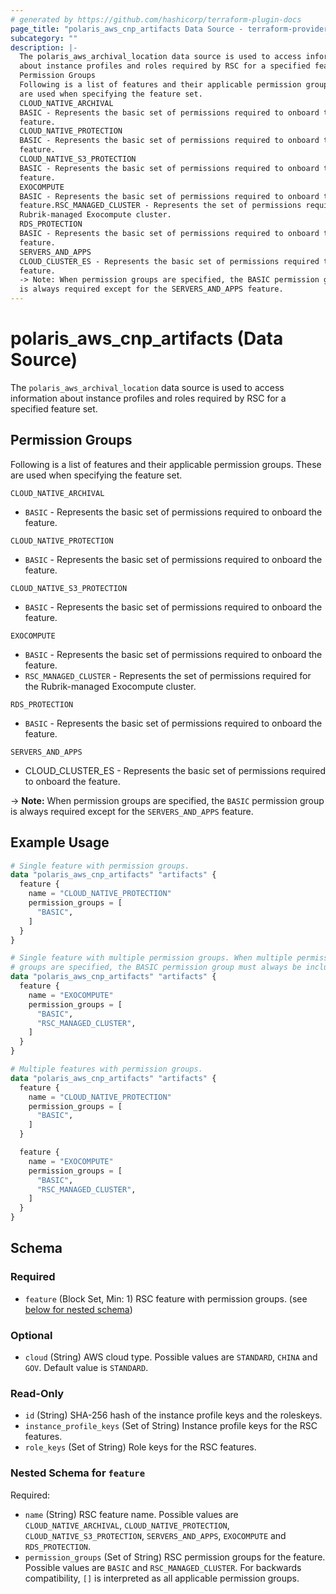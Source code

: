 ```yaml
---
# generated by https://github.com/hashicorp/terraform-plugin-docs
page_title: "polaris_aws_cnp_artifacts Data Source - terraform-provider-polaris"
subcategory: ""
description: |-
  The polaris_aws_archival_location data source is used to access information
  about instance profiles and roles required by RSC for a specified feature set.
  Permission Groups
  Following is a list of features and their applicable permission groups. These
  are used when specifying the feature set.
  CLOUD_NATIVE_ARCHIVAL
  BASIC - Represents the basic set of permissions required to onboard the
  feature.
  CLOUD_NATIVE_PROTECTION
  BASIC - Represents the basic set of permissions required to onboard the
  feature.
  CLOUD_NATIVE_S3_PROTECTION
  BASIC - Represents the basic set of permissions required to onboard the
  feature.
  EXOCOMPUTE
  BASIC - Represents the basic set of permissions required to onboard the
  feature.RSC_MANAGED_CLUSTER - Represents the set of permissions required for the
  Rubrik-managed Exocompute cluster.
  RDS_PROTECTION
  BASIC - Represents the basic set of permissions required to onboard the
  feature.
  SERVERS_AND_APPS
  CLOUD_CLUSTER_ES - Represents the basic set of permissions required to onboard the
  feature.
  -> Note: When permission groups are specified, the BASIC permission group
  is always required except for the SERVERS_AND_APPS feature.
---
```


# polaris_aws_cnp_artifacts (Data Source)

The `polaris_aws_archival_location` data source is used to access information
about instance profiles and roles required by RSC for a specified feature set.

## Permission Groups
Following is a list of features and their applicable permission groups. These
are used when specifying the feature set.

`CLOUD_NATIVE_ARCHIVAL`
  * `BASIC` - Represents the basic set of permissions required to onboard the
    feature.

`CLOUD_NATIVE_PROTECTION`
  * `BASIC` - Represents the basic set of permissions required to onboard the
    feature.

`CLOUD_NATIVE_S3_PROTECTION`
  * `BASIC` - Represents the basic set of permissions required to onboard the
    feature.

`EXOCOMPUTE`
  * `BASIC` - Represents the basic set of permissions required to onboard the
    feature.
  * `RSC_MANAGED_CLUSTER` - Represents the set of permissions required for the
    Rubrik-managed Exocompute cluster.

`RDS_PROTECTION`
  * `BASIC` - Represents the basic set of permissions required to onboard the
    feature.

`SERVERS_AND_APPS`
  * CLOUD_CLUSTER_ES - Represents the basic set of permissions required to onboard the
    feature.

-> **Note:** When permission groups are specified, the `BASIC` permission group
   is always required except for the `SERVERS_AND_APPS` feature.

## Example Usage

```terraform
# Single feature with permission groups.
data "polaris_aws_cnp_artifacts" "artifacts" {
  feature {
    name = "CLOUD_NATIVE_PROTECTION"
    permission_groups = [
      "BASIC",
    ]
  }
}

# Single feature with multiple permission groups. When multiple permission
# groups are specified, the BASIC permission group must always be included.
data "polaris_aws_cnp_artifacts" "artifacts" {
  feature {
    name = "EXOCOMPUTE"
    permission_groups = [
      "BASIC",
      "RSC_MANAGED_CLUSTER",
    ]
  }
}

# Multiple features with permission groups.
data "polaris_aws_cnp_artifacts" "artifacts" {
  feature {
    name = "CLOUD_NATIVE_PROTECTION"
    permission_groups = [
      "BASIC",
    ]
  }

  feature {
    name = "EXOCOMPUTE"
    permission_groups = [
      "BASIC",
      "RSC_MANAGED_CLUSTER",
    ]
  }
}
```

<!-- schema generated by tfplugindocs -->
## Schema

### Required

- `feature` (Block Set, Min: 1) RSC feature with permission groups. (see [below for nested schema](#nestedblock--feature))

### Optional

- `cloud` (String) AWS cloud type. Possible values are `STANDARD`, `CHINA` and `GOV`. Default value is `STANDARD`.

### Read-Only

- `id` (String) SHA-256 hash of the instance profile keys and the roleskeys.
- `instance_profile_keys` (Set of String) Instance profile keys for the RSC features.
- `role_keys` (Set of String) Role keys for the RSC features.

<a id="nestedblock--feature"></a>
### Nested Schema for `feature`

Required:

- `name` (String) RSC feature name. Possible values are `CLOUD_NATIVE_ARCHIVAL`, `CLOUD_NATIVE_PROTECTION`, `CLOUD_NATIVE_S3_PROTECTION`, `SERVERS_AND_APPS`, `EXOCOMPUTE` and `RDS_PROTECTION`.
- `permission_groups` (Set of String) RSC permission groups for the feature. Possible values are `BASIC` and `RSC_MANAGED_CLUSTER`. For backwards compatibility, `[]` is interpreted as all applicable permission groups.
